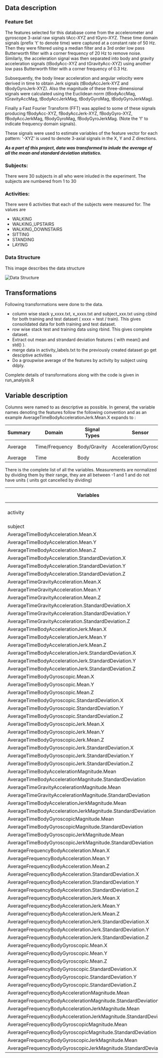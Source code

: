 
## Data description

### Feature Set
The features selected for this database come from the accelerometer and gyroscope 3-axial raw signals tAcc-XYZ and tGyro-XYZ. These time domain signals (prefix 't' to denote time) were captured at a constant rate of 50 Hz. Then they were filtered using a median filter and a 3rd order low pass Butterworth filter with a corner frequency of 20 Hz to remove noise. Similarly, the acceleration signal was then separated into body and gravity acceleration signals (tBodyAcc-XYZ and tGravityAcc-XYZ) using another low pass Butterworth filter with a corner frequency of 0.3 Hz. 

Subsequently, the body linear acceleration and angular velocity were derived in time to obtain Jerk signals (tBodyAccJerk-XYZ and tBodyGyroJerk-XYZ). Also the magnitude of these three-dimensional signals were calculated using the Euclidean norm (tBodyAccMag, tGravityAccMag, tBodyAccJerkMag, tBodyGyroMag, tBodyGyroJerkMag). 

Finally a Fast Fourier Transform (FFT) was applied to some of these signals producing fBodyAcc-XYZ, fBodyAccJerk-XYZ, fBodyGyro-XYZ, fBodyAccJerkMag, fBodyGyroMag, fBodyGyroJerkMag. (Note the 'f' to indicate frequency domain signals). 

These signals were used to estimate variables of the feature vector for each pattern: 
'-XYZ' is used to denote 3-axial signals in the X, Y and Z directions.

_**As a part of this project, data was transformed to inlude the average of all the mean and standard deviation statistics.**_

### Subjects:
There were 30 subjects in all who were inluded in the experiment. The subjects are numbered from 1 to 30

### Activities:
There were 6 activities that each of the subjects were measured for. The values are 

* WALKING
* WALKING_UPSTAIRS
* WALKING_DOWNSTAIRS
* SITTING
* STANDING
* LAYING

### Data Structure

This image describes the data structure

![Data Structure](https://github.com/iarrup/gettingcleaningdata/blob/master/images/data-structure.png?raw=true)
## Transformations
Following transformations were done to the data.
* column wise stack y_xxxx.txt, x_xxxx.txt and subject_xxx.txt using cbind for both training and test dataset ( xxxx = test / train). This gives consolidated data for both training and test dataset.
* row wise stack test and training data using rbind. This gives complete dataset.
* Extract out mean and strandard deviation features ( with mean() and std() ).
* merge data in activity_labels.txt to the previously created dataset go get desciptive activities
* Do a groupwise average of the features by activity by subject using ddply.

Complete details of transformations along with the code is given in run_analysis.R

## Variable description

Columns were named to as descriptive as possible. In general, the variable names denoting the features follow the following convention and as an example AverageTimeBodyAccelerationJerk.Mean.X expands to :

|Summary | Domain        | Signal Types | Sensor                  | velocity type       |   Statistics            | Axis     |
|--------|---------------|--------------|-------------------------|---------------------|-------------------------|----------|
|Average |Time/Frequency | Body/Gravity | Acceleration/Gyroscopic | Jerk / Magnitude    | Mean/Standard Deviation | X/Y/Z    |
|Average | Time          | Body         | Acceleration            | Jerk                | Mean                    | X        |

There is the complete list of all the variables. Measurements are normalized by dividing them by their range, they are all between -1 and 1 and do not have units ( units got cancelled by dividing)

| Variables  | Description and Values |
|------------|------------------------|
|activity                                                       | Described in activity section| 
|subject                                                        | 1 to 30 |
|AverageTimeBodyAcceleration.Mean.X                             | -1 to 1 |
|AverageTimeBodyAcceleration.Mean.Y                             | -1 to 1 | 
|AverageTimeBodyAcceleration.Mean.Z                             | -1 to 1 |
|AverageTimeBodyAcceleration.StandardDeviation.X                | -1 to 1 | 
|AverageTimeBodyAcceleration.StandardDeviation.Y                | -1 to 1 | 
|AverageTimeBodyAcceleration.StandardDeviation.Z                | -1 to 1 | 
|AverageTimeGravityAcceleration.Mean.X                          | -1 to 1 | 
|AverageTimeGravityAcceleration.Mean.Y                          | -1 to 1 | 
|AverageTimeGravityAcceleration.Mean.Z                          | -1 to 1 | 
|AverageTimeGravityAcceleration.StandardDeviation.X             | -1 to 1 |
|AverageTimeGravityAcceleration.StandardDeviation.Y             | -1 to 1 |
|AverageTimeGravityAcceleration.StandardDeviation.Z             | -1 to 1 |
|AverageTimeBodyAccelerationJerk.Mean.X                         | -1 to 1 |
|AverageTimeBodyAccelerationJerk.Mean.Y                         | -1 to 1 |
|AverageTimeBodyAccelerationJerk.Mean.Z                         | -1 to 1 | 
|AverageTimeBodyAccelerationJerk.StandardDeviation.X            | -1 to 1 |
|AverageTimeBodyAccelerationJerk.StandardDeviation.Y            | -1 to 1 |
|AverageTimeBodyAccelerationJerk.StandardDeviation.Z            | -1 to 1 |
|AverageTimeBodyGyroscopic.Mean.X                               | -1 to 1 | 
|AverageTimeBodyGyroscopic.Mean.Y                               | -1 to 1 | 
|AverageTimeBodyGyroscopic.Mean.Z                               | -1 to 1 | 
|AverageTimeBodyGyroscopic.StandardDeviation.X                  | -1 to 1 | 
|AverageTimeBodyGyroscopic.StandardDeviation.Y                  | -1 to 1 | 
|AverageTimeBodyGyroscopic.StandardDeviation.Z                  | -1 to 1 | 
|AverageTimeBodyGyroscopicJerk.Mean.X                           | -1 to 1 | 
|AverageTimeBodyGyroscopicJerk.Mean.Y                           | -1 to 1 | 
|AverageTimeBodyGyroscopicJerk.Mean.Z                           | -1 to 1 | 
|AverageTimeBodyGyroscopicJerk.StandardDeviation.X              | -1 to 1 |
|AverageTimeBodyGyroscopicJerk.StandardDeviation.Y              | -1 to 1 |
|AverageTimeBodyGyroscopicJerk.StandardDeviation.Z              | -1 to 1 |
|AverageTimeBodyAccelerationMagnitude.Mean                      | -1 to 1 |
|AverageTimeBodyAccelerationMagnitude.StandardDeviation         | -1 to 1 |
|AverageTimeGravityAccelerationMagnitude.Mean                   | -1 to 1 |
|AverageTimeGravityAccelerationMagnitude.StandardDeviation      | -1 to 1 |
|AverageTimeBodyAccelerationJerkMagnitude.Mean                  | -1 to 1 |
|AverageTimeBodyAccelerationJerkMagnitude.StandardDeviation     | -1 to 1 |
|AverageTimeBodyGyroscopicMagnitude.Mean                        | -1 to 1 |
|AverageTimeBodyGyroscopicMagnitude.StandardDeviation           | -1 to 1 |
|AverageTimeBodyGyroscopicJerkMagnitude.Mean                    | -1 to 1 |
|AverageTimeBodyGyroscopicJerkMagnitude.StandardDeviation       | -1 to 1 |
|AverageFrequencyBodyAcceleration.Mean.X                        | -1 to 1 |
|AverageFrequencyBodyAcceleration.Mean.Y                        | -1 to 1 |
|AverageFrequencyBodyAcceleration.Mean.Z                        | -1 to 1 |
|AverageFrequencyBodyAcceleration.StandardDeviation.X           | -1 to 1 |
|AverageFrequencyBodyAcceleration.StandardDeviation.Y           | -1 to 1 |
|AverageFrequencyBodyAcceleration.StandardDeviation.Z           | -1 to 1 |
|AverageFrequencyBodyAccelerationJerk.Mean.X                    | -1 to 1 |
|AverageFrequencyBodyAccelerationJerk.Mean.Y                    | -1 to 1 |
|AverageFrequencyBodyAccelerationJerk.Mean.Z                    | -1 to 1 |
|AverageFrequencyBodyAccelerationJerk.StandardDeviation.X       | -1 to 1 |
|AverageFrequencyBodyAccelerationJerk.StandardDeviation.Y       | -1 to 1 |
|AverageFrequencyBodyAccelerationJerk.StandardDeviation.Z       | -1 to 1 |
|AverageFrequencyBodyGyroscopic.Mean.X                          | -1 to 1 |
|AverageFrequencyBodyGyroscopic.Mean.Y                          | -1 to 1 |
|AverageFrequencyBodyGyroscopic.Mean.Z                          | -1 to 1 |
|AverageFrequencyBodyGyroscopic.StandardDeviation.X             | -1 to 1 |
|AverageFrequencyBodyGyroscopic.StandardDeviation.Y             | -1 to 1 |
|AverageFrequencyBodyGyroscopic.StandardDeviation.Z             | -1 to 1 |
|AverageFrequencyBodyAccelerationMagnitude.Mean                 | -1 to 1 |
|AverageFrequencyBodyAccelerationMagnitude.StandardDeviation    | -1 to 1 |
|AverageFrequencyBodyAccelerationJerkMagnitude.Mean             | -1 to 1 |
|AverageFrequencyBodyAccelerationJerkMagnitude.StandardDeviation| -1 to 1 |
|AverageFrequencyBodyGyroscopicMagnitude.Mean                   | -1 to 1 |
|AverageFrequencyBodyGyroscopicMagnitude.StandardDeviation      | -1 to 1 |
|AverageFrequencyBodyGyroscopicJerkMagnitude.Mean               | -1 to 1 |
|AverageFrequencyBodyGyroscopicJerkMagnitude.StandardDeviation  | -1 to 1 |
